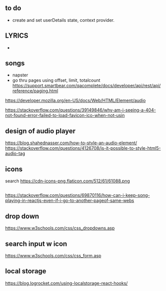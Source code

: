 ## to do
- create and set userDetails state, context provider.

## LYRICS
- 

## songs
- napster
- go thru pages using offset, limit, totalcount
https://support.smartbear.com/qacomplete/docs/developer/api/rest/api/reference/paging.html

https://developer.mozilla.org/en-US/docs/Web/HTML/Element/audio

https://stackoverflow.com/questions/39149846/why-am-i-seeing-a-404-not-found-error-failed-to-load-favicon-ico-when-not-usin

## design of audio player
https://blog.shahednasser.com/how-to-style-an-audio-element/
https://stackoverflow.com/questions/4126708/is-it-possible-to-style-html5-audio-tag

## icons
search
https://cdn-icons-png.flaticon.com/512/61/61088.png

## 
https://stackoverflow.com/questions/69870116/how-can-i-keep-song-playing-in-reactjs-even-if-i-go-to-another-pageof-same-webs

## drop down
https://www.w3schools.com/css/css_dropdowns.asp

## search input w icon
https://www.w3schools.com/css/css_form.asp

## local storage
https://blog.logrocket.com/using-localstorage-react-hooks/